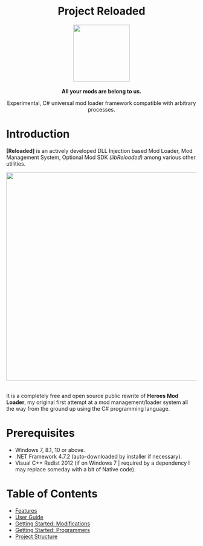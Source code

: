 
<div align="center">
	<h1>Project Reloaded</h1>
	<img src="https://i.imgur.com/BjPn7rU.png" width="150" align="center" />
	<br/> <br/>
	<strong>All your mods are belong to us.</strong>
	<p>Experimental, C# universal mod loader framework compatible with arbitrary processes.</p>
</div>


# Introduction
**[Reloaded]** is an actively developed DLL Injection based Mod Loader, Mod Management System, Optional Mod SDK *(libReloaded)* among various other utilities. 

<div align="center">
	<img src="https://i.imgur.com/aG6rXm9.png" width="550" align="center" />
	<br/><br/>
</div>

It is a completely free and open source public rewrite of **Heroes Mod Loader**, my original first attempt at a mod management/loader system all the way from the ground up using the C# programming language.

# Prerequisites

- Windows 7, 8.1, 10 or above.
- .NET Framework 4.7.2 (auto-downloaded by installer if necessary).
- Visual C++ Redist 2012 (if on Windows 7 | required by a dependency I may replace someday with a bit of Native code).

# Table of Contents
- [Features](https://github.com/sewer56lol/Reloaded-Mod-Loader/blob/master/Documents/Features.md)
- [User Guide](https://github.com/sewer56lol/Reloaded-Mod-Loader/blob/master/Documents/User%20Guide.md)
- [Getting Started: Modifications](https://github.com/sewer56lol/Reloaded-Mod-Loader/blob/master/Documents/Getting%20Started%20Modifications.md)
- [Getting Started: Programmers](https://github.com/sewer56lol/Reloaded-Mod-Loader/blob/master/Documents/Getting%20Started%20for%20Developers.md)
- [Project Structure](https://github.com/sewer56lol/Reloaded-Mod-Loader/blob/master/Documents/Project%20Structure.md)
